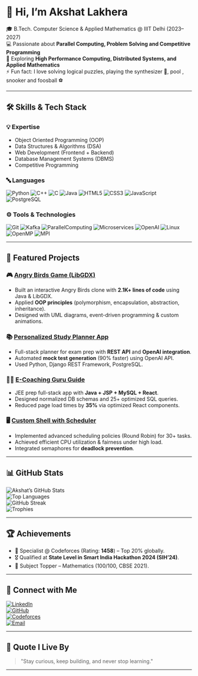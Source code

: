 # 👋 Hi, I’m Akshat Lakhera

🎓 B.Tech. Computer Science & Applied Mathematics @ IIIT Delhi (2023–2027)  
💻 Passionate about **Parallel Computing, Problem Solving and Competitive Programming**  
🚀 Exploring **High Performance Computing, Distributed Systems, and Applied Mathematics**  
⚡ Fun fact: I love solving logical puzzles, playing the synthesizer 🎹, pool , snooker and foosball ⚽  

---

## 🛠️ Skills & Tech Stack  

### 💡 Expertise
- Object Oriented Programming (OOP)  
- Data Structures & Algorithms (DSA)  
- Web Development (Frontend + Backend)  
- Database Management Systems (DBMS)  
- Competitive Programming  

### 🔤 Languages
![Python](https://img.shields.io/badge/Python-3776AB?style=for-the-badge&logo=python&logoColor=white)
![C++](https://img.shields.io/badge/C++-00599C?style=for-the-badge&logo=cplusplus&logoColor=white)
![C](https://img.shields.io/badge/C-00599C?style=for-the-badge&logo=c&logoColor=white)
![Java](https://img.shields.io/badge/Java-007396?style=for-the-badge&logo=java&logoColor=white)
![HTML5](https://img.shields.io/badge/HTML5-E34F26?style=for-the-badge&logo=html5&logoColor=white)
![CSS3](https://img.shields.io/badge/CSS3-1572B6?style=for-the-badge&logo=css3&logoColor=white)
![JavaScript](https://img.shields.io/badge/JavaScript-F7DF1E?style=for-the-badge&logo=javascript&logoColor=black)
![PostgreSQL](https://img.shields.io/badge/PostgreSQL-336791?style=for-the-badge&logo=postgresql&logoColor=white)

### ⚙️ Tools & Technologies
![Git](https://img.shields.io/badge/Git-F05032?style=for-the-badge&logo=git&logoColor=white)
![Kafka](https://img.shields.io/badge/Kafka-231F20?style=for-the-badge&logo=apache-kafka&logoColor=white)
![ParallelComputing](https://img.shields.io/badge/ParallelComputing-06B6D4?style=for-the-badge&logo=ParallelComputing&logoColor=white)
![Microservices](https://img.shields.io/badge/Microservices-FF6F00?style=for-the-badge&logo=apache&logoColor=white)
![OpenAI](https://img.shields.io/badge/OpenAI-412991?style=for-the-badge&logo=openai&logoColor=white)
![Linux](https://img.shields.io/badge/Linux-FCC624?style=for-the-badge&logo=linux&logoColor=black)
![OpenMP](https://img.shields.io/badge/OpenMP-1D2D35?style=for-the-badge&logo=openmp&logoColor=white)
![MPI](https://img.shields.io/badge/MPI-0083C1?style=for-the-badge&logo=mpi&logoColor=white)

---

## 📂 Featured Projects  

### 🎮 [Angry Birds Game (LibGDX)](https://github.com/akl-akshat/AngryBirdGame2)
- Built an interactive Angry Birds clone with **2.1K+ lines of code** using Java & LibGDX.  
- Applied **OOP principles** (polymorphism, encapsulation, abstraction, inheritance).  
- Designed with UML diagrams, event-driven programming & custom animations.  

### 📚 [Personalized Study Planner App](https://github.com/Adit1414/StudyPlannerApp)  
- Full-stack planner for exam prep with **REST API** and **OpenAI integration**.  
- Automated **mock test generation** (90% faster) using OpenAI API.  
- Used Python, Django REST Framework, PostgreSQL.  

### 🧑‍🏫 [E-Coaching Guru Guide](https://github.com/RaghavvMittal11/Glorifly)  
- JEE prep full-stack app with **Java + JSP + MySQL + React**.  
- Designed normalized DB schemas and 25+ optimized SQL queries.  
- Reduced page load times by **35%** via optimized React components.  

### 🖥️ [Custom Shell with Scheduler](https://github.com/akl-akshat/OperatingSystems)  
- Implemented advanced scheduling policies (Round Robin) for 30+ tasks.  
- Achieved efficient CPU utilization & fairness under high load.  
- Integrated semaphores for **deadlock prevention**.  

---

## 📊 GitHub Stats  

![Akshat’s GitHub Stats](https://github-readme-stats.vercel.app/api?username=akl-akshat&show_icons=true&theme=radical)  
![Top Languages](https://github-readme-stats.vercel.app/api/top-langs/?username=akl-akshat&layout=compact&theme=tokyonight)  
![GitHub Streak](https://github-readme-streak-stats.herokuapp.com/?user=akl-akshat&theme=dark)  
![Trophies](https://github-profile-trophy.vercel.app/?username=akl-akshat&theme=onedark)  

---

## 🏆 Achievements  

- 🥇 Specialist @ Codeforces (Rating: **1458**) – Top 20% globally.  
- 🎖️ Qualified at **State Level in Smart India Hackathon 2024 (SIH’24)**.  
- 📘 Subject Topper – Mathematics (100/100, CBSE 2021).  

---

## 🔗 Connect with Me  

[![LinkedIn](https://img.shields.io/badge/LinkedIn-blue?style=for-the-badge&logo=linkedin)](https://www.linkedin.com/in/akshat-lakhera-19b7842b5/)  
[![GitHub](https://img.shields.io/badge/GitHub-000?style=for-the-badge&logo=github)](https://github.com/akl-akshat)  
[![Codeforces](https://img.shields.io/badge/Codeforces-445F9D?style=for-the-badge&logo=codeforces&logoColor=white)](https://codeforces.com/profile/Akshat_Lakhera)  
[![Email](https://img.shields.io/badge/Email-D14836?style=for-the-badge&logo=gmail&logoColor=white)](mailto:akshat23061@iiitd.ac.in)  

---

## 💬 Quote I Live By  
> "Stay curious, keep building, and never stop learning."  

---
